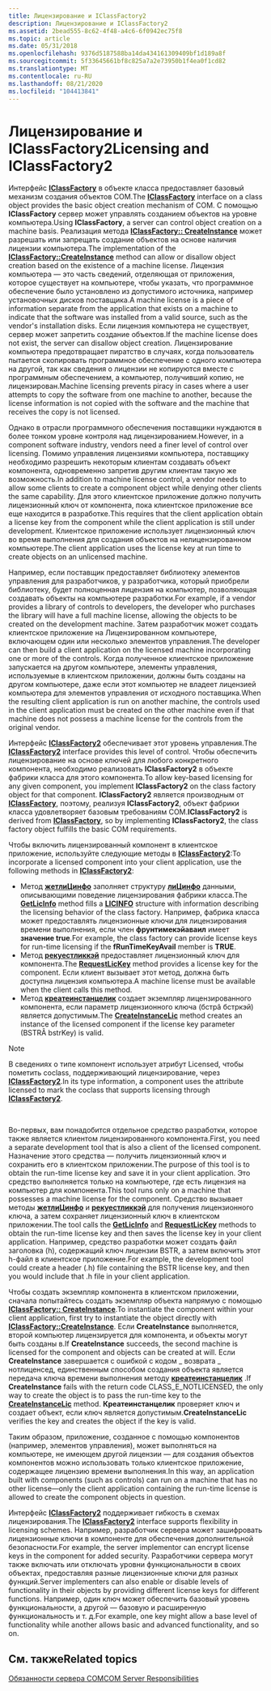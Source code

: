 ```yaml
---
title: Лицензирование и IClassFactory2
description: Лицензирование и IClassFactory2
ms.assetid: 2bead555-8c62-4f48-a4c6-6f0942ec75f8
ms.topic: article
ms.date: 05/31/2018
ms.openlocfilehash: 9376d5187588ba14da434161309409bf1d189a8f
ms.sourcegitcommit: 5f33645661bf8c825a7a2e73950b1f4ea0f1cd82
ms.translationtype: MT
ms.contentlocale: ru-RU
ms.lasthandoff: 08/21/2020
ms.locfileid: "104413841"
---
```

# <a name="licensing-and-iclassfactory2"></a><span data-ttu-id="93a9f-103">Лицензирование и IClassFactory2</span><span class="sxs-lookup"><span data-stu-id="93a9f-103">Licensing and IClassFactory2</span></span>

<span data-ttu-id="93a9f-104">Интерфейс [**IClassFactory**](/windows/win32/api/unknwn/nn-unknwn-iclassfactory) в объекте класса предоставляет базовый механизм создания объектов COM.</span><span class="sxs-lookup"><span data-stu-id="93a9f-104">The [**IClassFactory**](/windows/win32/api/unknwn/nn-unknwn-iclassfactory) interface on a class object provides the basic object creation mechanism of COM.</span></span> <span data-ttu-id="93a9f-105">С помощью **IClassFactory** сервер может управлять созданием объектов на уровне компьютера.</span><span class="sxs-lookup"><span data-stu-id="93a9f-105">Using **IClassFactory**, a server can control object creation on a machine basis.</span></span> <span data-ttu-id="93a9f-106">Реализация метода [**IClassFactory:: CreateInstance**](/windows/desktop/api/Unknwn/nf-unknwn-iclassfactory-createinstance) может разрешать или запрещать создание объектов на основе наличия лицензии компьютера.</span><span class="sxs-lookup"><span data-stu-id="93a9f-106">The implementation of the [**IClassFactory::CreateInstance**](/windows/desktop/api/Unknwn/nf-unknwn-iclassfactory-createinstance) method can allow or disallow object creation based on the existence of a machine license.</span></span> <span data-ttu-id="93a9f-107">Лицензия компьютера — это часть сведений, отделяющая от приложения, которое существует на компьютере, чтобы указать, что программное обеспечение было установлено из допустимого источника, например установочных дисков поставщика.</span><span class="sxs-lookup"><span data-stu-id="93a9f-107">A machine license is a piece of information separate from the application that exists on a machine to indicate that the software was installed from a valid source, such as the vendor's installation disks.</span></span> <span data-ttu-id="93a9f-108">Если лицензия компьютера не существует, сервер может запретить создание объектов.</span><span class="sxs-lookup"><span data-stu-id="93a9f-108">If the machine license does not exist, the server can disallow object creation.</span></span> <span data-ttu-id="93a9f-109">Лицензирование компьютера предотвращает пиратство в случаях, когда пользователь пытается скопировать программное обеспечение с одного компьютера на другой, так как сведения о лицензии не копируются вместе с программным обеспечением, а компьютер, получивший копию, не лицензирован.</span><span class="sxs-lookup"><span data-stu-id="93a9f-109">Machine licensing prevents piracy in cases where a user attempts to copy the software from one machine to another, because the license information is not copied with the software and the machine that receives the copy is not licensed.</span></span>

<span data-ttu-id="93a9f-110">Однако в отрасли программного обеспечения поставщики нуждаются в более тонком уровне контроля над лицензированием.</span><span class="sxs-lookup"><span data-stu-id="93a9f-110">However, in a component software industry, vendors need a finer level of control over licensing.</span></span> <span data-ttu-id="93a9f-111">Помимо управления лицензиями компьютера, поставщику необходимо разрешить некоторым клиентам создавать объект компонента, одновременно запретив другим клиентам такую же возможность.</span><span class="sxs-lookup"><span data-stu-id="93a9f-111">In addition to machine license control, a vendor needs to allow some clients to create a component object while denying other clients the same capability.</span></span> <span data-ttu-id="93a9f-112">Для этого клиентское приложение должно получить лицензионный ключ от компонента, пока клиентское приложение все еще находится в разработке.</span><span class="sxs-lookup"><span data-stu-id="93a9f-112">This requires that the client application obtain a license key from the component while the client application is still under development.</span></span> <span data-ttu-id="93a9f-113">Клиентское приложение использует лицензионный ключ во время выполнения для создания объектов на нелицензированном компьютере.</span><span class="sxs-lookup"><span data-stu-id="93a9f-113">The client application uses the license key at run time to create objects on an unlicensed machine.</span></span>

<span data-ttu-id="93a9f-114">Например, если поставщик предоставляет библиотеку элементов управления для разработчиков, у разработчика, который приобрели библиотеку, будет полноценная лицензия на компьютер, позволяющая создавать объекты на компьютере разработки.</span><span class="sxs-lookup"><span data-stu-id="93a9f-114">For example, if a vendor provides a library of controls to developers, the developer who purchases the library will have a full machine license, allowing the objects to be created on the development machine.</span></span> <span data-ttu-id="93a9f-115">Затем разработчик может создать клиентское приложение на Лицензированном компьютере, включающем один или несколько элементов управления.</span><span class="sxs-lookup"><span data-stu-id="93a9f-115">The developer can then build a client application on the licensed machine incorporating one or more of the controls.</span></span> <span data-ttu-id="93a9f-116">Когда полученное клиентское приложение запускается на другом компьютере, элементы управления, используемые в клиентском приложении, должны быть созданы на другом компьютере, даже если этот компьютер не владеет лицензией компьютера для элементов управления от исходного поставщика.</span><span class="sxs-lookup"><span data-stu-id="93a9f-116">When the resulting client application is run on another machine, the controls used in the client application must be created on the other machine even if that machine does not possess a machine license for the controls from the original vendor.</span></span>

<span data-ttu-id="93a9f-117">Интерфейс [**IClassFactory2**](/windows/desktop/api/OCIdl/nn-ocidl-iclassfactory2) обеспечивает этот уровень управления.</span><span class="sxs-lookup"><span data-stu-id="93a9f-117">The [**IClassFactory2**](/windows/desktop/api/OCIdl/nn-ocidl-iclassfactory2) interface provides this level of control.</span></span> <span data-ttu-id="93a9f-118">Чтобы обеспечить лицензирование на основе ключей для любого конкретного компонента, необходимо реализовать **IClassFactory2** в объекте фабрики класса для этого компонента.</span><span class="sxs-lookup"><span data-stu-id="93a9f-118">To allow key-based licensing for any given component, you implement **IClassFactory2** on the class factory object for that component.</span></span> <span data-ttu-id="93a9f-119">**IClassFactory2** является производным от [**IClassFactory**](/windows/win32/api/unknwn/nn-unknwn-iclassfactory), поэтому, реализуя **IClassFactory2**, объект фабрики класса удовлетворяет базовым требованиям COM.</span><span class="sxs-lookup"><span data-stu-id="93a9f-119">**IClassFactory2** is derived from [**IClassFactory**](/windows/win32/api/unknwn/nn-unknwn-iclassfactory), so by implementing **IClassFactory2**, the class factory object fulfills the basic COM requirements.</span></span>

<span data-ttu-id="93a9f-120">Чтобы включить лицензированный компонент в клиентское приложение, используйте следующие методы в [**IClassFactory2**](/windows/desktop/api/OCIdl/nn-ocidl-iclassfactory2):</span><span class="sxs-lookup"><span data-stu-id="93a9f-120">To incorporate a licensed component into your client application, use the following methods in [**IClassFactory2**](/windows/desktop/api/OCIdl/nn-ocidl-iclassfactory2):</span></span>

-   <span data-ttu-id="93a9f-121">Метод [**жетлиЦинфо**](/windows/desktop/api/OCIdl/nf-ocidl-iclassfactory2-getlicinfo) заполняет структуру [**лиЦинфо**](/windows/win32/api/ocidl/ns-ocidl-licinfo) данными, описывающими поведение лицензирования фабрики класса.</span><span class="sxs-lookup"><span data-stu-id="93a9f-121">The [**GetLicInfo**](/windows/desktop/api/OCIdl/nf-ocidl-iclassfactory2-getlicinfo) method fills a [**LICINFO**](/windows/win32/api/ocidl/ns-ocidl-licinfo) structure with information describing the licensing behavior of the class factory.</span></span> <span data-ttu-id="93a9f-122">Например, фабрика класса может предоставлять лицензионные ключи для лицензирования времени выполнения, если член **фрунтимекэйаваил** имеет **значение true**.</span><span class="sxs-lookup"><span data-stu-id="93a9f-122">For example, the class factory can provide license keys for run-time licensing if the **fRunTimeKeyAvail** member is **TRUE**.</span></span>
-   <span data-ttu-id="93a9f-123">Метод [**рекуестликкэй**](/windows/desktop/api/OCIdl/nf-ocidl-iclassfactory2-requestlickey) предоставляет лицензионный ключ для компонента.</span><span class="sxs-lookup"><span data-stu-id="93a9f-123">The [**RequestLicKey**](/windows/desktop/api/OCIdl/nf-ocidl-iclassfactory2-requestlickey) method provides a license key for the component.</span></span> <span data-ttu-id="93a9f-124">Если клиент вызывает этот метод, должна быть доступна лицензия компьютера.</span><span class="sxs-lookup"><span data-stu-id="93a9f-124">A machine license must be available when the client calls this method.</span></span>
-   <span data-ttu-id="93a9f-125">Метод [**креатеинстанцелик**](/windows/desktop/api/OCIdl/nf-ocidl-iclassfactory2-createinstancelic) создает экземпляр лицензированного компонента, если параметр лицензионного ключа (бстрâ бстркэй) является допустимым.</span><span class="sxs-lookup"><span data-stu-id="93a9f-125">The [**CreateInstanceLic**](/windows/desktop/api/OCIdl/nf-ocidl-iclassfactory2-createinstancelic) method creates an instance of the licensed component if the license key parameter (BSTRÂ bstrKey) is valid.</span></span>

> [!Note]  
> <span data-ttu-id="93a9f-126">В сведениях о типе компонент использует атрибут Licensed, чтобы пометить coclass, поддерживающий лицензирование, через [**IClassFactory2**](/windows/desktop/api/OCIdl/nn-ocidl-iclassfactory2).</span><span class="sxs-lookup"><span data-stu-id="93a9f-126">In its type information, a component uses the attribute licensed to mark the coclass that supports licensing through [**IClassFactory2**](/windows/desktop/api/OCIdl/nn-ocidl-iclassfactory2).</span></span>

 

<span data-ttu-id="93a9f-127">Во-первых, вам понадобится отдельное средство разработки, которое также является клиентом лицензированного компонента.</span><span class="sxs-lookup"><span data-stu-id="93a9f-127">First, you need a separate development tool that is also a client of the licensed component.</span></span> <span data-ttu-id="93a9f-128">Назначение этого средства — получить лицензионный ключ и сохранить его в клиентском приложении.</span><span class="sxs-lookup"><span data-stu-id="93a9f-128">The purpose of this tool is to obtain the run-time license key and save it in your client application.</span></span> <span data-ttu-id="93a9f-129">Это средство выполняется только на компьютере, где есть лицензия на компьютер для компонента.</span><span class="sxs-lookup"><span data-stu-id="93a9f-129">This tool runs only on a machine that possesses a machine license for the component.</span></span> <span data-ttu-id="93a9f-130">Средство вызывает методы [**жетлиЦинфо**](/windows/desktop/api/OCIdl/nf-ocidl-iclassfactory2-getlicinfo) и [**рекуестликкэй**](/windows/desktop/api/OCIdl/nf-ocidl-iclassfactory2-requestlickey) для получения лицензионного ключа, а затем сохраняет лицензионный ключ в клиентском приложении.</span><span class="sxs-lookup"><span data-stu-id="93a9f-130">The tool calls the [**GetLicInfo**](/windows/desktop/api/OCIdl/nf-ocidl-iclassfactory2-getlicinfo) and [**RequestLicKey**](/windows/desktop/api/OCIdl/nf-ocidl-iclassfactory2-requestlickey) methods to obtain the run-time license key and then saves the license key in your client application.</span></span> <span data-ttu-id="93a9f-131">Например, средство разработки может создать файл заголовка (h), содержащий ключ лицензии BSTR, а затем включить этот h-файл в клиентское приложение.</span><span class="sxs-lookup"><span data-stu-id="93a9f-131">For example, the development tool could create a header (.h) file containing the BSTR license key, and then you would include that .h file in your client application.</span></span>

<span data-ttu-id="93a9f-132">Чтобы создать экземпляр компонента в клиентском приложении, сначала попытайтесь создать экземпляр объекта напрямую с помощью [**IClassFactory:: CreateInstance**](/windows/desktop/api/Unknwn/nf-unknwn-iclassfactory-createinstance).</span><span class="sxs-lookup"><span data-stu-id="93a9f-132">To instantiate the component within your client application, first try to instantiate the object directly with [**IClassFactory::CreateInstance**](/windows/desktop/api/Unknwn/nf-unknwn-iclassfactory-createinstance).</span></span> <span data-ttu-id="93a9f-133">Если **CreateInstance** выполняется, второй компьютер лицензируется для компонента, и объекты могут быть созданы в.</span><span class="sxs-lookup"><span data-stu-id="93a9f-133">If **CreateInstance** succeeds, the second machine is licensed for the component and objects can be created at will.</span></span> <span data-ttu-id="93a9f-134">Если **CreateInstance** завершается с ошибкой с кодом \_ возврата \_ нотлиценсед, единственным способом создания объекта является передача ключа времени выполнения методу [**креатеинстанцелик**](/windows/desktop/api/OCIdl/nf-ocidl-iclassfactory2-createinstancelic) .</span><span class="sxs-lookup"><span data-stu-id="93a9f-134">If **CreateInstance** fails with the return code CLASS\_E\_NOTLICENSED, the only way to create the object is to pass the run-time key to the [**CreateInstanceLic**](/windows/desktop/api/OCIdl/nf-ocidl-iclassfactory2-createinstancelic) method.</span></span> <span data-ttu-id="93a9f-135">**Креатеинстанцелик** проверяет ключ и создает объект, если ключ является допустимым.</span><span class="sxs-lookup"><span data-stu-id="93a9f-135">**CreateInstanceLic** verifies the key and creates the object if the key is valid.</span></span>

<span data-ttu-id="93a9f-136">Таким образом, приложение, созданное с помощью компонентов (например, элементов управления), может выполняться на компьютере, не имеющем другой лицензии — для создания объектов компонентов можно использовать только клиентское приложение, содержащее лицензию времени выполнения.</span><span class="sxs-lookup"><span data-stu-id="93a9f-136">In this way, an application built with components (such as controls) can run on a machine that has no other license—only the client application containing the run-time license is allowed to create the component objects in question.</span></span>

<span data-ttu-id="93a9f-137">Интерфейс [**IClassFactory2**](/windows/desktop/api/OCIdl/nn-ocidl-iclassfactory2) поддерживает гибкость в схемах лицензирования.</span><span class="sxs-lookup"><span data-stu-id="93a9f-137">The [**IClassFactory2**](/windows/desktop/api/OCIdl/nn-ocidl-iclassfactory2) interface supports flexibility in licensing schemes.</span></span> <span data-ttu-id="93a9f-138">Например, разработчик сервера может зашифровать лицензионные ключи в компоненте для обеспечения дополнительной безопасности.</span><span class="sxs-lookup"><span data-stu-id="93a9f-138">For example, the server implementor can encrypt license keys in the component for added security.</span></span> <span data-ttu-id="93a9f-139">Разработчики сервера могут также включать или отключать уровни функциональности в своих объектах, предоставляя разные лицензионные ключи для разных функций.</span><span class="sxs-lookup"><span data-stu-id="93a9f-139">Server implementers can also enable or disable levels of functionality in their objects by providing different license keys for different functions.</span></span> <span data-ttu-id="93a9f-140">Например, один ключ может обеспечить базовый уровень функциональности, а другой — базовую и расширенную функциональность и т. д.</span><span class="sxs-lookup"><span data-stu-id="93a9f-140">For example, one key might allow a base level of functionality while another allows basic and advanced functionality, and so on.</span></span>

## <a name="related-topics"></a><span data-ttu-id="93a9f-141">См. также</span><span class="sxs-lookup"><span data-stu-id="93a9f-141">Related topics</span></span>

<dl> <dt>

[<span data-ttu-id="93a9f-142">Обязанности сервера COM</span><span class="sxs-lookup"><span data-stu-id="93a9f-142">COM Server Responsibilities</span></span>](com-server-responsibilities.md)
</dt> </dl>

 

 